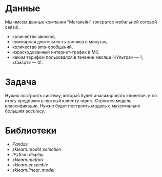 # Данные
Мы имеем данные компании "Мегалайн" (оператор мобильной сотовой связи).
- количество звонков,
- суммарная длительность звонков в минутах,
- количество sms-сообщений,
- израсходованный интернет-трафик в Мб,
- каким тарифом пользовался в течение месяца («Ультра» — 1, «Смарт» — 0).
# Задача
Нужно построить систему, которая будет анализировать клиентов, и по итогу предложить нужный клиенту тариф. Строится модель классификации. Нужно будет построить модель с максимально большим accuracy.
# Библиотеки
- *Pandas*
- *sklearn.model_selection*
- *IPython.display*
- *sklearn.metrics*
- *sklearn.ensemble*
- *sklearn.linear_model*

